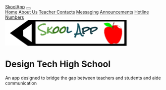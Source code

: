 <html>
  <body>
    <nav class="navbar navbar-expand-lg navbar-light bg-light">
  <a class="navbar-brand" href="#">SkoolApp</a>
  <button class="navbar-toggler" type="button" data-toggle="collapse" data-target="#navbarNavAltMarkup" aria-controls="navbarNavAltMarkup" aria-expanded="false" aria-label="Toggle navigation">
    <span class="navbar-toggler-icon"></span>
  </button>
  <div class="collapse navbar-collapse" id="navbarNavAltMarkup">
    <div class="navbar-nav">
      <a class="nav-item nav-link active" href="#">Home</a>
      <a class="nav-item nav-link" href="https://favorjeremiah.wixsite.com/mysite">About Us</a>
      <a class="nav-item nav-link" href="https://favorjeremiah.wixsite.com/mysite/teacher-finder">Teacher Contacts</a>
      <a class="nav-item nav-link" href="#">Messaging</a>
      <a class="nav-item nav-link disabled" href="https://favorjeremiah.wixsite.com/mysite/announcements">Announcements</a>
      <a class="nav-item nav-link" href="https://favorjeremiah.wixsite.com/mysite/conflicts">Hotline Numbers</a>
    </div>
  </div>
  </nav>
   <img src="Untitled drawing (4).png"/> 
   <h1>Design Tech High School</h1>
   <p>An app designed to bridge the gap between teachers and students and aide communication</p>
  </body>
</html>
